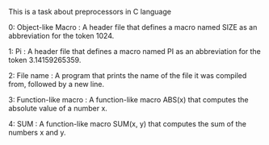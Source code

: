 This is a task about preprocessors in C language

0: Object-like Macro : A header file that defines a macro named SIZE as an abbreviation for the token 1024.

1: Pi : A header file that defines a macro named PI as an abbreviation for the token 3.14159265359.

2: File name : A program that prints the name of the file it was compiled from, followed by a new line.

3: Function-like macro : A function-like macro ABS(x) that computes the absolute value of a number x.

4: SUM : A function-like macro SUM(x, y) that computes the sum of the numbers x and y.
